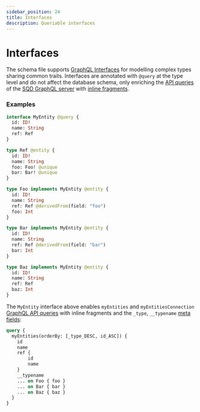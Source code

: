 ```yaml
---
sidebar_position: 24
title: Interfaces
description: Queriable interfaces
---
```


# Interfaces

The schema file supports [GraphQL Interfaces](https://graphql.org/learn/schema/#interfaces) for modelling complex types sharing common traits. Interfaces are annotated with `@query` at the type level and do not affect the database schema, only enriching the [API queries](/sdk/reference/openreader-server/api) of the [SQD GraphQL server](/sdk/reference/openreader-server) with [inline fragments](https://graphql.org/learn/queries/#inline-fragments). 

### Examples


```graphql
interface MyEntity @query {
  id: ID!
  name: String
  ref: Ref
}

type Ref @entity {
  id: ID!
  name: String
  foo: Foo! @unique
  bar: Bar! @unique
} 

type Foo implements MyEntity @entity {
  id: ID!
  name: String
  ref: Ref @derivedFrom(field: "foo")
  foo: Int
}

type Bar implements MyEntity @entity {
  id: ID!
  name: String
  ref: Ref @derivedFrom(field: "bar")
  bar: Int
}

type Baz implements MyEntity @entity {
  id: ID!
  name: String
  ref: Ref
  baz: Int
}
```

The `MyEntity` interface above enables `myEntities` and `myEntitiesConnection` [GraphQL API queries](/sdk/reference/openreader-server/api) with inline fragments and the `_type`, `__typename` [meta fields](https://graphql.org/learn/queries/#meta-fields):

```graphql
query {
  myEntities(orderBy: [_type_DESC, id_ASC]) {
    id
    name
    ref {
        id
        name
    }
    __typename
    ... on Foo { foo }
    ... on Bar { bar }
    ... on Baz { baz }
  }
}
```
